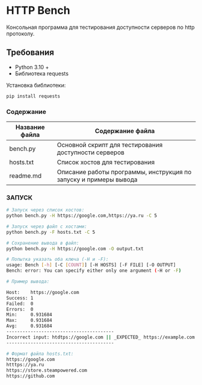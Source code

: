 # HTTP Bench 
Консольная программа для тестирования доступности серверов по http протоколу.

## Требования 
- Python 3.10 +
- Библиотека requests

Установка библиотеки:
```bash
pip install requests
```

### Содержание 
Название файла  | Содержание файла
----------------|----------------------
bench.py        | Основной скрипт для тестирования доступности серверов
hosts.txt       | Список хостов для тестирования
readme.md       | Описание работы программы, инструкция по запуску и примеры вывода

### ЗАПУСК
```bash
# Запуск через список хостов:
python bench.py -H https://google.com,https://ya.ru -C 5

# Запуск через файл с хостами:
python bench.py -F hosts.txt -C 5

# Сохранение вывода в файл:
python bench.py -H https://google.com -O output.txt

# Попытка указать оба ключа (-H и -F):
usage: Bench [-h] [-C [COUNT]] [-H HOSTS] [-F FILE] [-O OUTPUT]
Bench: error: You can specify either only one argument (-H or -F)

# Пример вывода:

Host:    https://google.com
Success: 1
Failed:  0
Errors:  0
Min:     0.931684
Max:     0.931684
Avg:     0.931684
----------------------------------------
Incorrect input: htdtps://google.com || _EXPECTED_ https://example.com
----------------------------------------

# Формат файла hosts.txt:
https://google.com
htttps://ya.ru
https://store.steampowered.com
https://github.com
